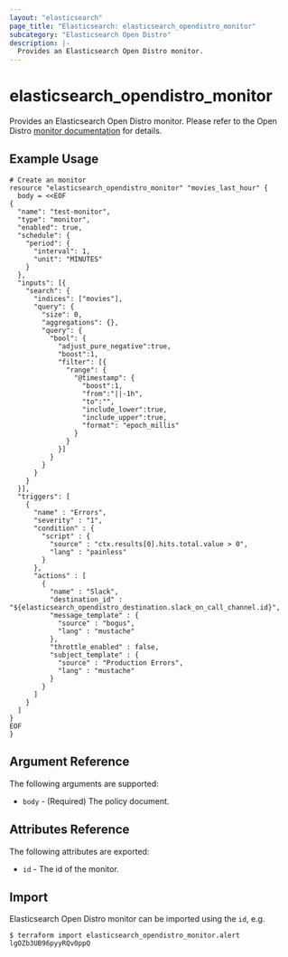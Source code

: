 ```yaml
---
layout: "elasticsearch"
page_title: "Elasticsearch: elasticsearch_opendistro_monitor"
subcategory: "Elasticsearch Open Distro"
description: |-
  Provides an Elasticsearch Open Distro monitor.
---
```


# elasticsearch_opendistro_monitor

Provides an Elasticsearch Open Distro monitor.
Please refer to the Open Distro [monitor documentation][1] for details.

## Example Usage

```hcl
# Create an monitor
resource "elasticsearch_opendistro_monitor" "movies_last_hour" {
  body = <<EOF
{
  "name": "test-monitor",
  "type": "monitor",
  "enabled": true,
  "schedule": {
    "period": {
      "interval": 1,
      "unit": "MINUTES"
    }
  },
  "inputs": [{
    "search": {
      "indices": ["movies"],
      "query": {
        "size": 0,
        "aggregations": {},
        "query": {
          "bool": {
            "adjust_pure_negative":true,
            "boost":1,
            "filter": [{
              "range": {
                "@timestamp": {
                  "boost":1,
                  "from":"||-1h",
                  "to":"",
                  "include_lower":true,
                  "include_upper":true,
                  "format": "epoch_millis"
                }
              }
            }]
          }
        }
      }
    }
  }],
  "triggers": [
    {
      "name" : "Errors",
      "severity" : "1",
      "condition" : {
        "script" : {
          "source" : "ctx.results[0].hits.total.value > 0",
          "lang" : "painless"
        }
      },
      "actions" : [
        {
          "name" : "Slack",
          "destination_id" : "${elasticsearch_opendistro_destination.slack_on_call_channel.id}",
          "message_template" : {
            "source" : "bogus",
            "lang" : "mustache"
          },
          "throttle_enabled" : false,
          "subject_template" : {
            "source" : "Production Errors",
            "lang" : "mustache"
          }
        }
      ]
    }
  ]
}
EOF
}
```

## Argument Reference

The following arguments are supported:

* `body` -
    (Required) The policy document.

## Attributes Reference

The following attributes are exported:

* `id` -
    The id of the monitor.

## Import

Elasticsearch Open Distro monitor can be imported using the `id`, e.g.

```
$ terraform import elasticsearch_opendistro_monitor.alert lgOZb3UB96pyyRQv0ppQ
```

<!-- External links -->
[1]: https://opendistro.github.io/for-elasticsearch-docs/docs/alerting/monitors/
